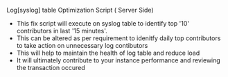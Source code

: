 Log[syslog] table Optimization Script ( Server Side)
 - This fix script will execute on syslog table to identify top '10' contributors in last '15 minutes'. 
 - This can be altered as per requirement to idenitfy daily top contributors to take action on unnecessary log contibutors
 - This will help to maintain the health of log table and reduce load
 - It will ultimately contribute to your instance performance and reviewing the transaction occured 
